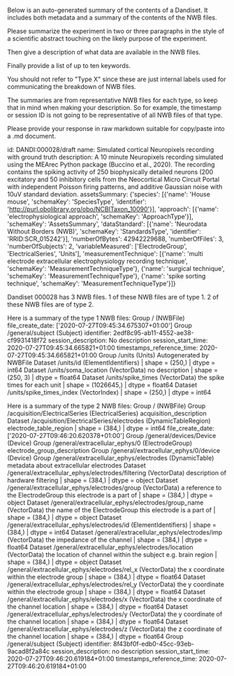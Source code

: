 
Below is an auto-generated summary of the contents of a Dandiset. It includes both metadata and a summary of the contents of the NWB files.

Please summarize the experiment in two or three paragraphs in the style of a scientific abstract touching on the likely purpose of the experiment.

Then give a description of what data are available in the NWB files.

Finally provide a list of up to ten keywords.

You should not refer to "Type X" since these are just internal labels used for communicating the breakdown of NWB files.

The summaries are from representative NWB files for each type, so keep that in mind when making your description. So for example, the timestamp or session ID is not going to be representative of all NWB files of that type.

Please provide your response in raw markdown suitable for copy/paste into a .md document.


id: DANDI:000028/draft
name: Simulated cortical Neuropixels recording with ground truth
description: A 10 minute Neuropixels recording simulated using the MEArec Python package (Buccino et al., 2020). The recording contains the spiking activity of 250 biophysically detailed neurons (200 excitatory and 50 inhibitory cells from the Neocortical Micro Circuit Portal with independent Poisson firing patterns, and additive Gaussian noise with 10uV standard deviation.
assetsSummary: {'species': [{'name': 'House mouse', 'schemaKey': 'SpeciesType', 'identifier': 'http://purl.obolibrary.org/obo/NCBITaxon_10090'}], 'approach': [{'name': 'electrophysiological approach', 'schemaKey': 'ApproachType'}], 'schemaKey': 'AssetsSummary', 'dataStandard': [{'name': 'Neurodata Without Borders (NWB)', 'schemaKey': 'StandardsType', 'identifier': 'RRID:SCR_015242'}], 'numberOfBytes': 42942229688, 'numberOfFiles': 3, 'numberOfSubjects': 2, 'variableMeasured': ['ElectrodeGroup', 'ElectricalSeries', 'Units'], 'measurementTechnique': [{'name': 'multi electrode extracellular electrophysiology recording technique', 'schemaKey': 'MeasurementTechniqueType'}, {'name': 'surgical technique', 'schemaKey': 'MeasurementTechniqueType'}, {'name': 'spike sorting technique', 'schemaKey': 'MeasurementTechniqueType'}]}

Dandiset 000028 has 3 NWB files.
1 of these NWB files are of type 1.
2 of these NWB files are of type 2.


Here is a summary of the type 1 NWB files:
  Group / (NWBFile) 
  file_create_date: ['2020-07-27T09:45:34.675307+01:00']
  Group /general/subject (Subject) 
  identifier: 2edf8c95-ab11-4552-ae38-cf9931418f72
  session_description: No description
  session_start_time: 2020-07-27T09:45:34.665821+01:00
  timestamps_reference_time: 2020-07-27T09:45:34.665821+01:00
  Group /units (Units) Autogenerated by NWBFile
  Dataset /units/id (ElementIdentifiers)  | shape = (250,) | dtype = int64
  Dataset /units/soma_location (VectorData) no description | shape = (250, 3) | dtype = float64
  Dataset /units/spike_times (VectorData) the spike times for each unit | shape = (1026645,) | dtype = float64
  Dataset /units/spike_times_index (VectorIndex)  | shape = (250,) | dtype = int64


Here is a summary of the type 2 NWB files:
  Group / (NWBFile) 
  Group /acquisition/ElectricalSeries (ElectricalSeries) acquisition_description
  Dataset /acquisition/ElectricalSeries/electrodes (DynamicTableRegion) electrode_table_region | shape = (384,) | dtype = int64
  file_create_date: ['2020-07-27T09:46:20.620378+01:00']
  Group /general/devices/Device (Device) 
  Group /general/extracellular_ephys/0 (ElectrodeGroup) electrode_group_description
  Group /general/extracellular_ephys/0/device (Device) 
  Group /general/extracellular_ephys/electrodes (DynamicTable) metadata about extracellular electrodes
  Dataset /general/extracellular_ephys/electrodes/filtering (VectorData) description of hardware filtering | shape = (384,) | dtype = object
  Dataset /general/extracellular_ephys/electrodes/group (VectorData) a reference to the ElectrodeGroup this electrode is a part of | shape = (384,) | dtype = object
  Dataset /general/extracellular_ephys/electrodes/group_name (VectorData) the name of the ElectrodeGroup this electrode is a part of | shape = (384,) | dtype = object
  Dataset /general/extracellular_ephys/electrodes/id (ElementIdentifiers)  | shape = (384,) | dtype = int64
  Dataset /general/extracellular_ephys/electrodes/imp (VectorData) the impedance of the channel | shape = (384,) | dtype = float64
  Dataset /general/extracellular_ephys/electrodes/location (VectorData) the location of channel within the subject e.g. brain region | shape = (384,) | dtype = object
  Dataset /general/extracellular_ephys/electrodes/rel_x (VectorData) the x coordinate within the electrode group | shape = (384,) | dtype = float64
  Dataset /general/extracellular_ephys/electrodes/rel_y (VectorData) the y coordinate within the electrode group | shape = (384,) | dtype = float64
  Dataset /general/extracellular_ephys/electrodes/x (VectorData) the x coordinate of the channel location | shape = (384,) | dtype = float64
  Dataset /general/extracellular_ephys/electrodes/y (VectorData) the y coordinate of the channel location | shape = (384,) | dtype = float64
  Dataset /general/extracellular_ephys/electrodes/z (VectorData) the z coordinate of the channel location | shape = (384,) | dtype = float64
  Group /general/subject (Subject) 
  identifier: 8f43bf0f-edb0-45cc-93eb-9acad8f2a84c
  session_description: no description
  session_start_time: 2020-07-27T09:46:20.619184+01:00
  timestamps_reference_time: 2020-07-27T09:46:20.619184+01:00
